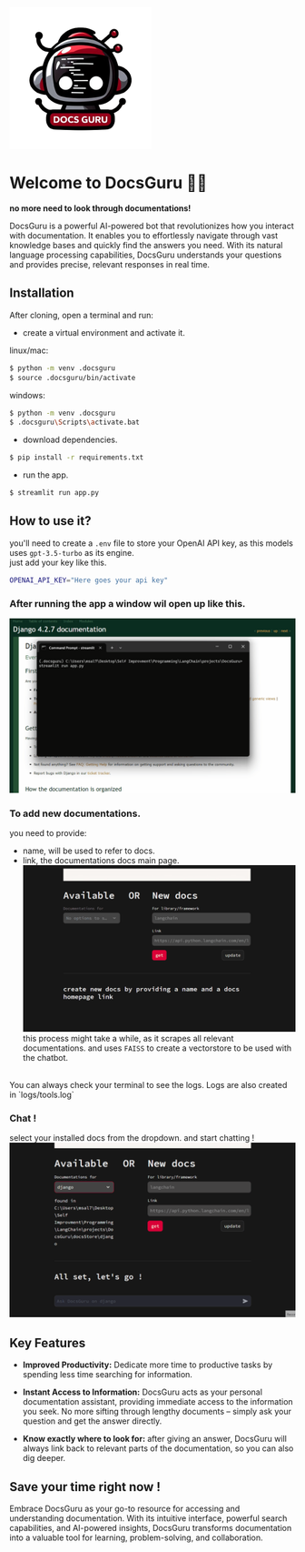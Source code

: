 <br>

<img src="demo/logo.png" alt="DocsGuru logo" style="width: 250px;">

# Welcome to DocsGuru 🤖👋

**no more need to look through documentations!**

DocsGuru is a powerful AI-powered bot that revolutionizes how you interact with documentation. It enables you to effortlessly navigate through vast knowledge bases and quickly find the answers you need. With its natural language processing capabilities, DocsGuru understands your questions and provides precise, relevant responses in real time.

## Installation

After cloning, open a terminal and run:

* create a virtual environment and activate it.

linux/mac:
```bash
$ python -m venv .docsguru
$ source .docsguru/bin/activate
```
windows:
```bash
$ python -m venv .docsguru
$ .docsguru\Scripts\activate.bat
```

* download dependencies.

```bash
$ pip install -r requirements.txt
```

* run the app.

```bash
$ streamlit run app.py
```

## How to use it?
you'll need to create a `.env` file to store your OpenAI API key, as this models uses `gpt-3.5-turbo` as its engine. <br>
just add your key like this.
```bash
OPENAI_API_KEY="Here goes your api key"
```

### After running the app a window wil open up like this.
![running application](demo/Opening%20DocsGuru.gif)

### To add new documentations.
you need to provide:
* name, will be used to refer to docs.
* link, the documentations docs main page.
![running application](demo/Loading%20new%20docs%20in%20DocsGuru.gif)
this process might take a while, as it scrapes all relevant documentations. and uses `FAISS` to create a vectorstore to be used with the chatbot.
<br>
You can always check your terminal to see the logs. Logs are also created in `logs/tools.log`

### Chat !
select your installed docs from the dropdown. and start chatting !
![running application](demo/chatting%20with%20DocsGuru.gif)

## Key Features

* **Improved Productivity:** Dedicate more time to productive tasks by spending less time searching for information.

* **Instant Access to Information:** DocsGuru acts as your personal documentation assistant, providing immediate access to the information you seek. No more sifting through lengthy documents – simply ask your question and get the answer directly.

* **Know exactly where to look for:** after giving an answer, DocsGuru will always link back to relevant parts of the documentation, so you can also dig deeper.

## Save your time right now !

Embrace DocsGuru as your go-to resource for accessing and understanding documentation. With its intuitive interface, powerful search capabilities, and AI-powered insights, DocsGuru transforms documentation into a valuable tool for learning, problem-solving, and collaboration.
